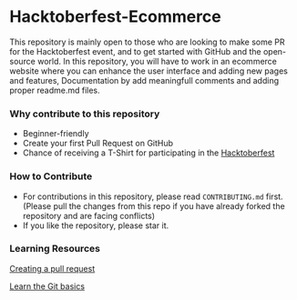 # Hacktoberfest-Ecommerce
<!-- 
[![Contribution Open](https://img.shields.io/badge/contributions-welcome-brightgreen.svg?style=flat)](https://github.com/mrcoder991/Hacktoberfest-Ecommerce/blob/master/CONTRIBUTING.md)
[![Open Source Love](https://badges.frapsoft.com/os/v1/open-source.svg?v=103)](https://github.com/mrcoder991/Hacktoberfest-Ecommerce/issues)
[![GitHub issues by-label](https://img.shields.io/github/mrcoder991/Hacktoberfest-Ecommerce.svg)](https://github.com/mrcoder991/Hacktoberfest-Ecommerce/pulls?q=is%3Apr+is%3Aclosed)
[![GitHub issues by-label](https://img.shields.io/github/issues-pr/ows-ali/Hacktoberfest.svg)](https://github.com/mrcoder991/Hacktoberfest-Ecommerce/pulls?q=is%3Aopen+is%3Apr) -->

This repository is mainly open to those who are looking to make some PR for the Hacktoberfest event, and to get started with GitHub and the open-source world.
In this repository, you will have to work in an ecommerce website where you can enhance the user interface and adding new pages and features, Documentation by add meaningfull comments and adding proper readme.md files.

### Why contribute to this repository
- Beginner-friendly
- Create your first Pull Request on GitHub
- Chance of receiving a T-Shirt for participating in the [Hacktoberfest](https://hacktoberfest.com)

### How to Contribute
- For contributions in this repository, please read `CONTRIBUTING.md` first. (Please pull the changes from this repo if you have already forked the repository and are facing conflicts)
- If you like the repository, please star it.

### Learning Resources

[Creating a pull request](https://services.github.com/on-demand/intro-to-github/create-pull-request)

[Learn the Git basics](https://try.github.io)